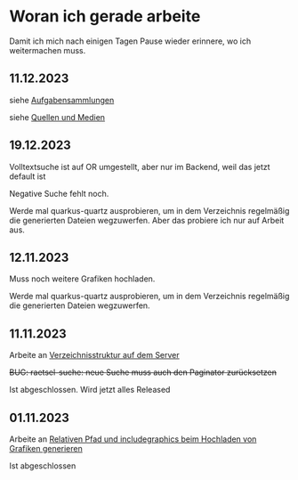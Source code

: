 # Woran ich gerade arbeite

Damit ich mich nach einigen Tagen Pause wieder erinnere, wo ich weitermachen muss.

## 11.12.2023

siehe [Aufgabensammlungen](./konzepte/aufgabensammlungen.md)

siehe [Quellen und Medien](./konzepte/quellen-und-medien.md)

## 19.12.2023

Volltextsuche ist auf OR umgestellt, aber nur im Backend, weil das jetzt default ist

Negative Suche fehlt noch.

Werde mal quarkus-quartz ausprobieren, um in dem Verzeichnis regelmäßig die generierten Dateien wegzuwerfen.
Aber das probiere ich nur auf Arbeit aus. 

## 12.11.2023

Muss noch weitere Grafiken hochladen.

Werde mal quarkus-quartz ausprobieren, um in dem Verzeichnis regelmäßig die generierten Dateien wegzuwerfen. 


## 11.11.2023

Arbeite an [Verzeichnisstruktur auf dem Server](https://github.com/heike2718/mathe-jung-alt/issues/98)

~~BUG: raetsel-suche: neue Suche muss auch den Paginator zurücksetzen~~

Ist abgeschlossen. Wird jetzt alles Released

## 01.11.2023

Arbeite an [Relativen Pfad und includegraphics beim Hochladen von Grafiken generieren](https://github.com/heike2718/mathe-jung-alt/issues/96)

Ist abgeschlossen
